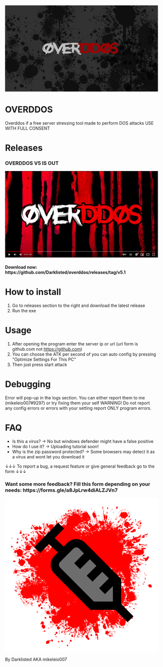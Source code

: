 ![OVERDDOS](https://github.com/Darklisted/overddos/blob/main/overddos.png)
# OVERDDOS
Overddos if a free server stressing tool made to perform DOS attacks
USE WITH FULL CONSENT
# Releases 

<h3>OVERDDOS V5 IS OUT</h3>

[![OVERDDOS V5 Trailer](https://github.com/Darklisted/overddos/blob/main/overddos_media.PNG)](https://www.youtube.com/watch?v=ImGmviGufDU)

<h4>Download now: https://github.com/Darklisted/overddos/releases/tag/v5.1</h4>

# How to install
1. Go to releases section to the right and download the latest release
2. Run the exe
# Usage
1. After opening the program enter the server ip or url (url form is github.com not https://github.com)
2. You can choose the ATK per second of you can auto config by pressing "Optimize Settings For This PC"
3. Then just press start attack
# Debugging
Error will pop-up in the logs section. You can either report them to me (mikeleio007#9297) or try fixing them your self
WARNING! Do not report any config errors or errors with your setting report ONLY program errors.
# FAQ
- Is this a virus?
→ No but windows defender might have a false positive
- How do I use it?
→ Uploading tutorial soon!
- Why is the zip password protected?
→ Some browsers may detect it as a virus and wont let you download it

↓↓↓ To report a bug, a request feature or give general feedback go to the form ↓↓↓
<h3>Want some more feedback? Fill this form depending on your needs: https://forms.gle/a8JpLrw4diALZJVn7</h3>
                                                                                                                                              
![OVERDDOS](https://github.com/Darklisted/overddos/blob/main/overdos_icon.png)

By Darklisted AKA mikeleio007
